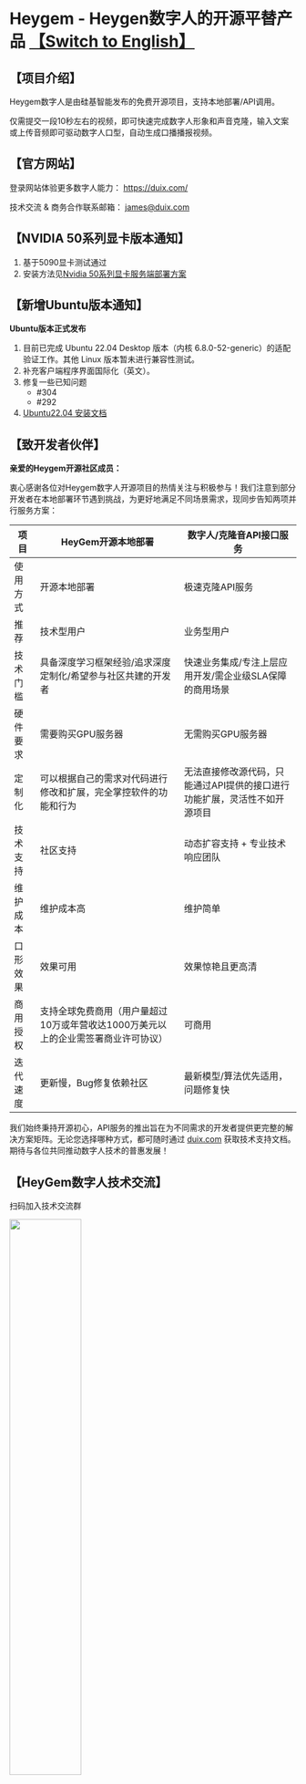 # Heygem - Heygen数字人的开源平替产品 [【Switch to English】](./README.md)
## 【项目介绍】
Heygem数字人是由硅基智能发布的免费开源项目，支持本地部署/API调用。

仅需提交一段10秒左右的视频，即可快速完成数字人形象和声音克隆，输入文案或上传音频即可驱动数字人口型，自动生成口播播报视频。

## 【官方网站】
登录网站体验更多数字人能力： https://duix.com/

技术交流 & 商务合作联系邮箱： james@duix.com

## 【NVIDIA 50系列显卡版本通知】

1. 基于5090显卡测试通过
2. 安装方法见<a href="#Nvidia-50系列显卡服务端部署方案">Nvidia 50系列显卡服务端部署方案</a>

## 【新增Ubuntu版本通知】

**Ubuntu版本正式发布**

1. 目前已完成 Ubuntu 22.04 Desktop 版本（内核 6.8.0-52-generic）的适配验证工作。其他 Linux 版本暂未进行兼容性测试。
2. 补充客户端程序界面国际化（英文）。
3. 修复一些已知问题
   - #304
   - #292
4. [Ubuntu22.04 安装文档](https://github.com/GuijiAI/HeyGem.ai/blob/main/README_zh.md#ubuntu2204-%E5%AE%89%E8%A3%85)

## 【致开发者伙伴】

**亲爱的Heygem开源社区成员：**

衷心感谢各位对Heygem数字人开源项目的热情关注与积极参与！我们注意到部分开发者在本地部署环节遇到挑战，为更好地满足不同场景需求，现同步告知两项并行服务方案：

| **项目** | **HeyGem开源本地部署**                                                             | **数字人/克隆音API接口服务**                                              |
| -------- | ---------------------------------------------------------------------------------- | ------------------------------------------------------------------------- |
| 使用方式 | 开源本地部署                                                                       | 极速克隆API服务                                                           |
| 推荐     | 技术型用户                                                                         | 业务型用户                                                                |
| 技术门槛 | 具备深度学习框架经验/追求深度定制化/希望参与社区共建的开发者                       | 快速业务集成/专注上层应用开发/需企业级SLA保障的商用场景                   |
| 硬件要求 | 需要购买GPU服务器                                                                  | 无需购买GPU服务器                                                         |
| 定制化   | 可以根据自己的需求对代码进行修改和扩展，完全掌控软件的功能和行为                   | 无法直接修改源代码，只能通过API提供的接口进行功能扩展，灵活性不如开源项目 |
| 技术支持 | 社区支持                                                                           | 动态扩容支持 + 专业技术响应团队                                           |
| 维护成本 | 维护成本高                                                                         | 维护简单                                                                  |
| 口形效果 | 效果可用                                                                           | 效果惊艳且更高清                                                          |
| 商用授权 | 支持全球免费商用（用户量超过10万或年营收达1000万美元以上的企业需签署商业许可协议） | 可商用                                                                    |
| 迭代速度 | 更新慢，Bug修复依赖社区                                                            | 最新模型/算法优先适用，问题修复快                                         |

我们始终秉持开源初心，API服务的推出旨在为不同需求的开发者提供更完整的解决方案矩阵。无论您选择哪种方式，都可随时通过 [ duix.com](https://duix.com/) 获取技术支持文档。期待与各位共同推动数字人技术的普惠发展！

## 【HeyGem数字人技术交流】
扫码加入技术交流群

<img src="./README_zh.assets/cb10263a14cc826e22c2be4bcae01a89.jpg" width="50%">

## 【上线Coze平台】

Heygem 数字人克隆智能体和插件已成功上线至Coze 平台 ，无需复杂部署，即使是小白用户也能轻松上手直接使用。

戳这里直达Coze商店体验👉[硅基智能数字人克隆智能体](https://www.coze.cn/store/agent/7488696243959431206?bid=6ftfk9dtg0g12) | [硅基智能数字人克隆插件](https://www.coze.cn/store/plugin/7488926246634782746)

扫码观看操作视频

<img src="./README_zh.assets/coze-video.png" width="50%">


## 【开源共创·荣耀共享】

自从我们开源了Heygem，全球极客已在代码宇宙中点亮数字分身矩阵，每个commit都在重构未来！但独乐乐不如众乐乐——现在诚邀各路大神加入「开源共创计划」，让AI创意赋能每个人，一起推动中国AI舰队驶向星辰大海！

1. 共创内容方向

    分享Heygem部署教程、优化指南、实战案例等高质量视频或文章（B站、抖音、小红书、公众号、知乎等）

2. 开源共创特供奖励池（真金白银奉上！）

    （1）基础奖励

       内容获得 20-100 点赞，获评【Heygem.ai 大师奖】及 20 元现金大师🧧

       内容获得 100+ 点赞，获评【Heygem.ai 之神奖】及 50 元现金大神🧧

    （2）特殊成就：

        月度MVP将解锁开源名人堂数字勋章（永久上链）

3. 参与方式

     你的创意发送至至客服小姐姐，加好友备注“姓名+999”

<img src="./README_zh.assets/2025-03-20_14-38-00.jpg" width="50%">


## 共创优秀作品展

[HeyGem数字人一键启动,8G显存可用,模型体积10G,不需要100G硬盘空间,不需要d盘,基于Docker单镜像,硅基开源](https://www.bilibili.com/video/BV1awQqYZEqB/?spm_id_from=333.337.search-card.all.click&vd_source=618f44772c5dafb47317bb728505d79c)

[Ai数字人16-本地部署！最火爆开源数字人HeyGem零基础手把手教学搭建教程，20%生成卡住解决方法，全套简化流程配套文件分享-T8 comfyui教程](https://www.bilibili.com/video/BV1ACQSYEErF/?spm_id_from=333.337.search-card.all.click&vd_source=618f44772c5dafb47317bb728505d79c)

[heygem开源见证历史了！赛博打工人革命啊！](https://www.bilibili.com/video/BV1R3QpYsEY6/?spm_id_from=333.337.search-card.all.click&vd_source=618f44772c5dafb47317bb728505d79c)

[数字人项目Heygem本地部署教程](https://www.bilibili.com/video/BV1eWQ6YgEcp/?spm_id_from=333.337.search-card.all.click&vd_source=618f44772c5dafb47317bb728505d79c)

[真香！从付费到开源，AI数字人将开启新时代](http://xhslink.com/a/rQPYqoDSRih8)

[开源免费的数字人来了，不限次数，快速克隆](http://xhslink.com/a/tX3p5V5tajh8)

[AI数字人免费啦！GitHub爆火项目电脑就能跑](http://xhslink.com/a/8UT1kQ7vxjh8)

[最火爆免费AI数字人，HeyGem V1.0.3，最新更新，一键整合包！口型效果超强，速度飞起，支持长视频、批量生成，8G显存可用！](https://www.bilibili.com/video/BV1SkoCYpEwh/?share_source=copy_web&vd_source=c38dcdb72a68f2a4e0b3c0f4f9a5a03c)

[【HeyGem】一键包 windows直接运行 无需docker 硅基开源数字人](https://www.bilibili.com/video/BV1ZgovYGE3u/)

## 【部署流程】

<img src="README_zh.assets/image-20250304114114272.png">

Heygem是一款专为Windows系统设计的全离线视频合成工具，它能够精确克隆您的外貌和声音，让您的形象数字化。您可以通过文字和语音驱动虚拟形象，进行视频制作。无需联网，保护隐私的同时，也能享受到便捷和高效的数字体验。

- 核心功能
  - 精确外貌与声音克隆：运用先进的 AI 算法，高精度捕捉真人外貌特征，包括五官形状、面部轮廓等，构建逼真虚拟模型。同时，能精准克隆声音，捕捉并还原人声的细微特征，支持多种声音参数设置，可创造与原声高度相似的克隆效果。
  - 文字和语音驱动虚拟形象：通过自然语言处理技术理解文本内容，将文字转换为自然流畅的语音，实现文字驱动虚拟形象。也可直接使用语音输入，让虚拟形象根据语音的节奏、语调等进行相应的动作和表情变化，使虚拟形象的表现更加自然、生动。
  - 高效视频合成：将数字人的视频画面与声音高度同步，实现自然流畅的口型匹配，智能优化音视频同步效果。
  - 多语言：脚本支持八种语言，英语、日语、韩语、中文、法语、德语、阿拉伯语和西班牙语。
- 显著优势
  - 全离线操作：无需联网即可使用，有效保护用户隐私，让用户在安全、独立的环境中进行创作，避免数据在网络传输过程中可能存在的泄露风险。
  - 简单易用：操作界面简洁直观，即使是没有任何技术背景的小白也能轻松上手，快速掌握软件的使用方法，轻松开启数字人创作之旅。
  - 多模型支持：支持导入多个模型，并通过一键启动包进行管理，方便用户根据不同的创作需求和应用场景选择合适的模型。
- 技术支持
  - 声音克隆技术：利用人工智能等先进技术，根据给定的声音样本生成与之相似或相同声音的技术，涵盖语音中的语境、语调、语速等。
  - 自动语音识别：一种能将人类语音中的词汇内容转换为计算机可读输入，也就是转换为文本格式的技术，让计算机能够 “听懂” 人们说的话。
  - 计算机视觉技术：用于视频合成中的视觉处理，包括面部识别、口型分析等，确保虚拟形象的口型与声音和文字内容相匹配。

## 依赖

1. Nodejs 18
2. Docker Image
   - docker pull guiji2025/fun-asr
   - docker pull guiji2025/fish-speech-ziming
   - docker pull guiji2025/heygem.ai

## Windows 安装

### 前置条件

1.  必须有 D 盘：主要用于后续数字人、作品等数据存储
    - 空闲空间要求：大于30G
2.  C 盘：用于存储服务镜像文件

    - 空闲空间要求：大于 100G
    - 如果不足 100G，可以在安装完成docker后，在下图的位置重新选一个剩余空间大于 100G 的磁盘文件夹。

      ![output](README_zh.assets/output.png)

3.  系统要求：
    - 目前支持 Windows 10 19042.1526 或更高版本
4.  推荐配置：
    - CPU：第13代英特尔酷睿 i5-13400F
    - 内存：32G及以上（必要）
    - 显卡：rtx-4070
5.  确保有英伟达显卡，并正确安装显卡驱动（必要）

    英伟达驱动下载地址 https://www.nvidia.cn/drivers/lookup/

    ![nvidia](README_zh.assets/nvidia.png)

### 安装 Windows Docker

1. 用wsl --list --verbose命令可以查看本机有没有安装过wsl，如下图就是已经安装过，无需再安装

   ![image-20250310111137019](./README_zh.assets/wsl-list.png)

> - 安装wsl的命令：`wsl --install`
> - 由于网络原因，可能失败，多试几次
> - 安装过程中需要设置新的用户名和密码，设置并记住

2. 用wsl --update更新wsl。

   ![updatewsl](README_zh.assets/updatewsl.png)

3. [下载 Docker Windows 版](https://www.docker.com/)，根据机器 CPU 架构选择不同的安装包。

4. 出现这个界面表示安装成功。

   ![61eb4c19-3e7a-4791-a266-de4209690cbd](README_zh.assets/61eb4c19-3e7a-4791-a266-de4209690cbd.png)

5. 运行 Docker

   ![shortcut](README_zh.assets/shortcut.png)

6. 首次运行接受协议和跳过登录

   ![accept](README_zh.assets/accept.png)

   ![576746d5-5215-4973-b1ca-c8d7409a6403](README_zh.assets/576746d5-5215-4973-b1ca-c8d7409a6403.png)

   ![9a10b7b2-1eea-48c1-b7af-34129fe04446](README_zh.assets/9a10b7b2-1eea-48c1-b7af-34129fe04446.png)

### 安装服务端

采用Docker方式安装，docker-compose如下：

1. `docker-compose.yml`文件在`/deploy`目录下。
2. 在`/deploy`目录执行`docker-compose up -d`，<u>如果您想使用lite版本，请执行`docker-compose -f docker-compose-lite.yml up -d`</u>
3. 耐心等待一段时间（半小时左右，速度取决于网速），下载会消耗70G左右流量，注意连WIFI
4. 看到Dokcer 中出现三个服务，表示成功了（lite版本只有一个服务`heygem-gen-video`）

   ![e29d1922-7c58-46b4-b1e9-961f853f26d4](README_zh.assets/e29d1922-7c58-46b4-b1e9-961f853f26d4.png)

### Nvidia 50系列显卡服务端部署方案

> 针对50系列显卡（经测试30,40系列cuda12.8用户也可以采用这个方案）
> 使用了torch官方的预览版本
```bash
cd /deploy
docker-compose -f docker-compose-5090.yml up -d
```

### 客户端

1. 直接下载[官方构建的安装包](https://github.com/GuijiAI/HeyGem.ai/releases)
2. 双击`HeyGem-x.x.x-setup.exe`即可安装

## Ubuntu22.04 安装

### 推荐配置

 - CPU：第13代英特尔酷睿 i5-13400F
 - 内存：32G及以上（必要）
 - 显卡：rtx-4070（确保有英伟达显卡，并正确安装显卡驱动）
 - 硬盘：空闲空间大于 100G

### 安装 Docker

> 先用`docker --version`检查是否安装了docker，如果安装了，则跳过以下步骤

```bash
sudo apt update
sudo apt install docker.io
sudo apt install docker-compose
```

### 安装显卡驱动

1. 参考官方文档安装显卡驱动[https://www.nvidia.cn/drivers/lookup/](https://www.nvidia.cn/drivers/lookup/)

    > 安装后执行`nvidia-smi`命令，如果显示显卡信息，则安装成功

2. 安装 NVIDIA Container Toolkit

    NVIDIA Container Toolkit 是 Docker 使用 NVIDIA GPU 的必要工具。安装步骤如下：
    - 添加 NVIDIA 包仓库：
      ```bash
      distribution=$(. /etc/os-release;echo $ID$VERSION_ID) \
        && curl -s -L https://nvidia.github.io/libnvidia-container/gpgkey | sudo apt-key add - \
        && curl -s -L https://nvidia.github.io/libnvidia-container/$distribution/libnvidia-container.list | sudo tee /etc/apt/sources.list.d/nvidia-container-toolkit.list
      ```
    - 更新包列表并安装工具包：
      ```bash
        sudo apt-get update
        sudo apt-get install -y nvidia-container-toolkit
      ```
    - 配置 Docker 使用 NVIDIA 运行时：
      ```bash
        sudo nvidia-ctk runtime configure --runtime=docker
      ```
    - 重启 Docker 服务：
      ```bash
        sudo systemctl restart docker
      ```

### 安装服务端

```bash
cd /deploy
docker-compose -f docker-compose-linux.yml up -d
```

> 与windows上拉镜像一样，如果下载太慢，需要指定国内镜像源方法是在`/etc/docker/daemon.json`文件中添加：
>
> ```json
> {
>   "registry-mirrors": [
>     "https://hub.fast360.xyz",
>     "https://hub.littlediary.cn",
>     "https://docker.kejilion.pro",
>     "https://docker.1panelproxy.com"
>   ]
> }
> ```
> 上面四个镜像源，随着时间推移，可能会有变化，请自行搜索最新的镜像源

### 客户端

1. 直接下载[官方构建的安装包](https://github.com/GuijiAI/HeyGem.ai/releases)的Linux版本
2. 双击`HeyGem-x.x.x.AppImage`即可启动，无需安装

  > 提醒：在Ubuntu系统中，如果您使用`root`用户进入桌面，直接双击`HeyGem-x.x.x.AppImage`可能运行不了，需要在命令行终端中执行`./HeyGem-x.x.x.AppImage --no-sandbox`,加上`--no-sandbox`参数即可。

## 开放 API

我们开放了模特训练和视频合成的API，Docker 启动后会在本地暴露几个端口，通过`http://127.0.0.1`可以调用。

具体代码可以参考

- src/main/service/model.js
- src/main/service/video.js
- src/main/service/voice.js

### 模特训练

1. 将视频分离为静音视频 + 音频
2. 音频放到`D:\heygem_data\voice\data`下
   > `D:\heygem_data\voice\data`是与`guiji2025/fish-speech-ziming`服务约定的，可以在docker-compose中修改
3. 调用`http://127.0.0.1:18180/v1/preprocess_and_tran`接口
   > 参数示例：
   >
   > ```json
   > {
   >   "format": ".wav",
   >   "reference_audio": "xxxxxx/xxxxx.wav",
   >   "lang": "zh"
   > }
   > ```
   >
   > 返回示例：
   >
   > ```json
   > {
   >   "asr_format_audio_url": "xxxx/x/xxx/xxx.wav",
   >   "reference_audio_text": "xxxxxxxxxxxx"
   > }
   > ```
   >
   > **记录下返回结果后续音频合成需要用到**

### 音频合成

接口：`http://127.0.0.1:18180/v1/invoke`

```json
// 请求参数
{
  "speaker": "{uuid}", // 一个UUID保持唯一即可
  "text": "xxxxxxxxxx", // 需要合成的文本内容
  "format": "wav", // 固定传参
  "topP": 0.7, // 固定传参
  "max_new_tokens": 1024, // 固定传参
  "chunk_length": 100, // 固定传参
  "repetition_penalty": 1.2, // 固定传
  "temperature": 0.7, // 固定传参
  "need_asr": false, // 固定传参
  "streaming": false, // 固定传参
  "is_fixed_seed": 0, // 固定传参
  "is_norm": 0, // 固定传参
  "reference_audio": "{voice.asr_format_audio_url}", // 上一步“模特训练”的返回值
  "reference_text": "{voice.reference_audio_text}" // 上一步“模特训练”的返回值
}
```

### 视频合成

- 合成接口：`http://127.0.0.1:8383/easy/submit`

  ```json
  // 请求参数
  {
    "audio_url": "{audioPath}", // 音频路径
    "video_url": "{videoPath}", // 视频路径
    "code": "{uuid}", // 唯一key
    "chaofen": 0, // 固定值
    "watermark_switch": 0, // 固定值
    "pn": 1 // 固定值
  }
  ```

- 进度查询：`http://127.0.0.1:8383/easy/query?code=${taskCode}`
  > get 请求，参数`taskCode`是上面合成接口入参中的`code`

## 常见问题

- [常见问题](./doc/常见问题.md)

- [HeyGem 开源数字人常见问题及解决办法](https://jexopm4t2a.feishu.cn/wiki/EjRPwux9DiNUtakOd1BcLQWEn3f)


## 提问前自查步骤

1. 三个服务是否都是Running状态

   ![e29d1922-7c58-46b4-b1e9-961f853f26d4](./doc/常见问题.assets/e29d1922-7c58-46b4-b1e9-961f853f26d4.png)

2. 确认机器上是有英伟达显卡且正确安装了驱动程序。

   本项目所有算力都在本地，没有英伟达显卡或没有驱动程序，以上三个服务是启动不了的。

3. 确保服务端和客户端都更新到了最新版本，项目刚开源，社区很活跃，更新也比较频繁，说不定你的问题已经在新版中解决了。

   - 服务端：到`/deploy`目录下重新执行`docker-compose up -d`
   - 客户端：`pull`代码后重新`build`

4. [GitHub Issuse](https://github.com/GuijiAI/HeyGem.ai/issues)持续更新，每天都在解决和关闭问题单，经常看看，也许你的问题已经解决了。

## 提问模板

1. 问题描述

   详细描述一下复现步骤，如有截图最好。

2. 提供报错日志

   - 客户端日志获取方式

     ![image-20250308205954494](./doc/常见问题.assets/image-20250308205954494.png)

   - 服务端日志

     找到关键位置，或点开我们的三个Docker服务，如下图操作“复制”。

     ![image-20250308215812201](./doc/常见问题.assets/image-20250308215812201.jpg)

## 联系我们

```
技术交流 & 商务合作联系邮箱： james@duix.com
```

## 协议

[LICENSE](./LICENSE)

## 致谢

- ASR 基于 [fun-asr](https://github.com/modelscope/FunASR)
- TTS 基于 [fish-speech-ziming](https://github.com/fishaudio/fish-speech)

## Star History
[![Star History Chart](https://api.star-history.com/svg?repos=duixcom/Duix.Heygem&type=Date)](https://www.star-history.com/#duixcom/Duix.Heygem&Date)
